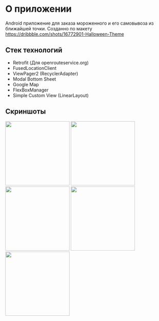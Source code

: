 # О приложении
Android приложение для заказа мороженного и его самовывоза из ближайшей точки. Созданно по макету https://dribbble.com/shots/16772901-Halloween-Theme 
## Стек технологий
- Retrofit (Для openrouteservice.org)
- FusedLocationClient
- ViewPager2 (RecyclerAdapter)
- Modal Bottom Sheet
- Google Map
- FlexBoxManager
- Simple Custom View (LinearLayout)
## Скриншоты
<p>
  <img src="https://gitlab.com/Kavrese/icecreamapp/raw/master/Photos/Screenshot_2022_0206_193902.jpg" width="200" />
  <img src="https://gitlab.com/Kavrese/icecreamapp/raw/master/Photos/Screenshot_2022_0206_194124.jpg" width="200" /> 
  <img src="https://gitlab.com/Kavrese/icecreamapp/raw/master/Photos/Screenshot_2022_0206_194111.jpg" width="200" />
  <img src="https://gitlab.com/Kavrese/icecreamapp/raw/master/Photos/Screenshot_2022_0206_194229.jpg" width="200" />
  <img src="https://gitlab.com/Kavrese/icecreamapp/raw/master/Photos/Screenshot_20220206_194155.jpg" width="200" />
</p>
